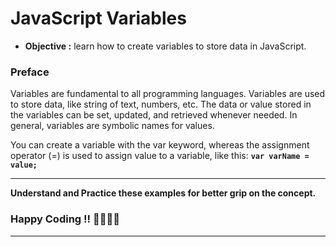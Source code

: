 # JavaScript Variables

- **Objective :** learn how to create variables to store data in JavaScript.

### Preface

Variables are fundamental to all programming languages. Variables are used to store data, like string of text, numbers, etc. The data or value stored in the variables can be set, updated, and retrieved whenever needed. In general, variables are symbolic names for values.

You can create a variable with the var keyword, whereas the assignment operator (=) is used to assign value to a variable, like this: **`var varName = value;`**

---

**Understand and Practice these examples for better grip on the concept.**

### Happy Coding !! 👍🏻✌🏻

---
